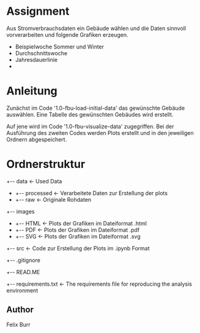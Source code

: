 # Assignment 
Aus Stromverbrauchsdaten ein Gebäude wählen und die Daten sinnvoll vorverarbeiten und folgende Grafiken erzeugen.
- Beispielwoche Sommer und Winter
- Durchschnittswoche
- Jahresdauerlinie
- 
# Anleitung
Zunächst im Code '1.0-fbu-load-initial-data' das gewünschte Gebäude auswählen. Eine Tabelle des gewünschten Gebäudes wird erstellt. 

Auf jene wird im Code '1.0-fbu-visualize-data' zugegriffen. 
Bei der Ausführung des zweiten Codes werden Plots erstellt und in den jeweiligen Ordnern abgespeichert.  

# Ordnerstruktur
+-- data                <-  Used Data
-  +-- processed       <-  Verarbeitete Daten zur Erstellung der plots
-   +-- raw             <-  Originale Rohdaten
  
+-- images
-   +-- HTML            <-  Plots der Grafiken im Dateiformat .html
-   +-- PDF             <-  Plots der Grafiken im Dateiformat .pdf
-   +-- SVG             <-  Plots der Grafiken im Dateiformat .svg
  
+-- src                 <-  Code zur Erstellung der Plots im .ipynb Format

+-- .gitignore

+-- READ.ME

+-- requirements.txt    <- The requirements file for reproducing the analysis environment



## Author 
Felix Burr